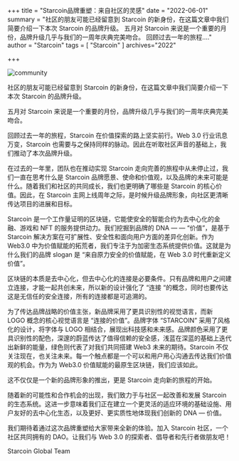 +++
title = "Starcoin品牌重塑：来自社区的灵感"
date = "2022-06-01"
summary = "社区的朋友可能已经留意到 Starcoin 的新身份，在这篇文章中我们简要介绍一下本次 Starcoin 的品牌升级。 五月对 Starcoin 来说是一个重要的月份，品牌升级几乎与我们的一周年庆典完美吻合。 回顾过去一年的旅程...."
author = "Starcoin"
tags = [
    "Starcoin"
]
archives="2022"

+++

![community](/images/hackathon/community.jpeg)

社区的朋友可能已经留意到 Starcoin 的新身份，在这篇文章中我们简要介绍一下本次 Starcoin 的品牌升级。

五月对 Starcoin 来说是一个重要的月份，品牌升级几乎与我们的一周年庆典完美吻合。

回顾过去一年的旅程，Starcoin 在价值探索的路上坚实前行。Web 3.0 行业讯息万变，Starcoin 也需要与之保持同样的脉动。因此在听取社区声音的基础上，我们推动了本次品牌升级。

在过去的一年里，团队也在推动实现 Starcoin 走向完善的旅程中从未停止过，我们一直在思考什么是 Starcoin 品牌愿景、使命和价值观，以及品牌的未来可能是什么。随着我们和社区的共同成长，我们也更明确了哪些是 Starcoin 的核心价值。因此，在 Starcoin 主网上线周年之际，是时候升级品牌形象，向社区更清晰传达项目的进展和目标。

Starcoin 是一个工作量证明的区块链，它能使安全的智能合约为去中心化的金融、游戏和 NFT 的服务提供动力。我们挖掘到品牌的 DNA — — “价值”，是基于 Starcoin 解决方案在可扩展性、安全性和面向用户方面的差异化创新。作为 Web3.0 中为价值赋能的拓荒者，我们专注于为加密生态系统提供价值。这就是为什么我们的品牌 slogan 是 “来自原力安全的价值赋能，在 Web 3.0 时代重新定义价值”。

区块链的本质是去中心化，但去中心化的连接是必要条件。只有品牌和用户之间建立连接，才能一起共创未来，所以新的设计强化了 “连接 “的概念，同时也要传达这是无信任的安全连接，所有的连接都是可追溯的。

为了传达品牌战略的价值主张，新品牌采用了更具识别性的视觉语言，而新 LOGO 概念的核心视觉语言是 “连接的价值”。品牌字体 “STARCOIN” 采用了风格化的设计，将字体与 LOGO 相结合，展现出科技感和未来感。品牌颜色采用了更具识别性的配色，深邃的蔚蓝传达了值得信赖的安全感，浅蓝在深蓝的基础上迭代出新鲜的能量，绿色则代表了对我们共同搭建 Web3 未来的期待。Starcoin 不仅关注现在，也关注未来。每一个触点都是一个可以和用户用心沟通去传达我们价值观的机会。作为为 Web3.0 价值赋能的最原生区块链，我们应该如此。

这不仅仅是一个新的品牌形象的推出，更是 Starcoin 走向新的旅程的开始。

随着新的可能性和合作机会的出现，我们致力于与社区一起改善和发展 Starcoin 的生态系统。这进一步意味着我们正在建立一个更灵活的适应环境的基础设施、用户友好的去中心化生态，以及更好、更实质性地体现我们创新的 DNA — 价值。

我们期待着通过这次品牌重塑给大家带来全新的体验。加入 Starcoin 社区，一个社区共同拥有的 DAO。让我们与 Web 3.0 的探索者、倡导者和先行者做朋友吧！

Starcoin Global Team